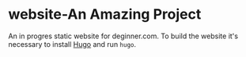 website-An Amazing Project
=======

An in progres static website for deginner.com. To build the website it's necessary to install [Hugo](http://gohugo.io/) and run `hugo`.
